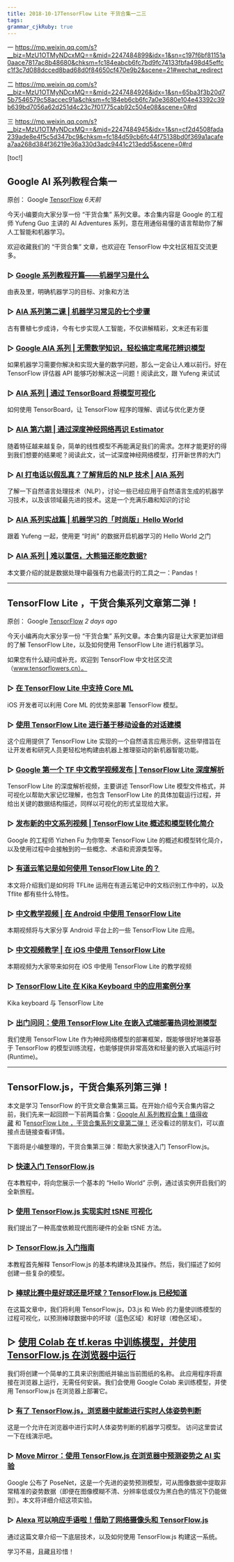 ```yaml
---
title: 2018-10-17TensorFlow Lite 干货合集一二三
tags: 
grammar_cjkRuby: true
---
```

一
https://mp.weixin.qq.com/s?__biz=MzU1OTMyNDcxMQ==&mid=2247484899&idx=1&sn=c197f6bf81151a0aace7817ac8b48680&chksm=fc184eabcb6fc7bd9fc74133fbfa498d45effcc1f3c7d088dcced8bad68d0f84650cf470e9b2&scene=21#wechat_redirect

二
https://mp.weixin.qq.com/s?__biz=MzU1OTMyNDcxMQ==&mid=2247484926&idx=1&sn=65ba3f3b20d75b7546579c58accec91a&chksm=fc184eb6cb6fc7a0e3680e104e43392c39b639bd7056a62d251d4c23c7f01775cab92c504e08&scene=0#rd

三
https://mp.weixin.qq.com/s?__biz=MzU1OTMyNDcxMQ==&mid=2247484945&idx=1&sn=cf2d4508fada239ade8e4f5c5d347bc9&chksm=fc184d59cb6fc44f75138bd0f369a1acafea7aa268d384f36219e36a330d3adc9441c213edd5&scene=0#rd

[toc!]
## Google AI 系列教程合集一

原创： Google [TensorFlow](javascript:void(0);) _6天前_

今天小编要向大家分享一份 “干货合集” 系列文章。本合集内容是 Google 的工程师 Yufeng Guo 主讲的 AI Adventures 系列，意在用通俗易懂的语言帮助你了解人工智能和机器学习。

欢迎收藏我们的 “干货合集” 文章，也欢迎在 TensorFlow 中文社区相互交流更多。

### ▷ [Google 系列教程开篇——机器学习是什么](http://mp.weixin.qq.com/s?__biz=MzU1OTMyNDcxMQ==&mid=2247484210&idx=1&sn=2fd95e5b8e74d6d3b77cd41f2016e174&chksm=fc18487acb6fc16ca7a42a50d0e317697857a7aa91f756d5b42890738265503dd2091d88964d&scene=21#wechat_redirect) 

由表及里，明确机器学习的目标、对象和方法

### ▷ [AIA 系列第二课 | 机器学习常见的七个步骤](http://mp.weixin.qq.com/s?__biz=MzU1OTMyNDcxMQ==&mid=2247484231&idx=1&sn=8379b49b4e0f520e665d8d0c729de505&chksm=fc18480fcb6fc1192caf96588471c255ada39bdb4f66a681010d75ead34530b5a897996603c7&scene=21#wechat_redirect)

古有曹植七步成诗，今有七步实现人工智能，不仅讲解精彩，文末还有彩蛋

### ▷ [Google AIA 系列 | 无需数学知识，轻松搞定鸢尾花辨识模型](http://mp.weixin.qq.com/s?__biz=MzU1OTMyNDcxMQ==&mid=2247484285&idx=1&sn=16eebd686397466692f05511076707a8&chksm=fc184835cb6fc123e8c2766f648711b5bc53a2778b311731dcf4ab3a51acd753c45f5244337f&scene=21#wechat_redirect)

如果机器学习需要你解决和实现大量的数学问题，那么一定会让人难以前行。好在 TensorFlow 评估器 API 能够巧妙解决这一问题！阅读此文，跟 Yufeng 来试试

### ▷ [AIA 系列 | 通过 TensorBoard 将模型可视化](http://mp.weixin.qq.com/s?__biz=MzU1OTMyNDcxMQ==&mid=2247484305&idx=1&sn=809e7976826e1d8db12019ebf2a9956d&chksm=fc1848d9cb6fc1cf9993942628ac66986cbebeae02154e3a0d9e2baf8ce30c9f5f4274d21590&scene=21#wechat_redirect)

如何使用 TensorBoard，让 TensorFlow 程序的理解、调试与优化更方便

### ▷ [AIA 第六期 | 通过深度神经网络再识 Estimator](http://mp.weixin.qq.com/s?__biz=MzU1OTMyNDcxMQ==&mid=2247484328&idx=1&sn=014a4c81cef3ee6c34b833e09c9056ed&chksm=fc1848e0cb6fc1f6d1bf2504c3810e171c54519cc09b9602be921c615cd961703676488870d9&scene=21#wechat_redirect)

随着特征越来越复杂，简单的线性模型不再能满足我们的需求。怎样才能更好的得到我们想要的结果呢？阅读此文，试一试深度神经网络模型，打开新世界的大门

### ▷ [AI 打电话以假乱真？了解背后的 NLP 技术 | AIA 系列](http://mp.weixin.qq.com/s?__biz=MzU1OTMyNDcxMQ==&mid=2247484341&idx=1&sn=0281ed4cb77e524dd2bf12c71600e179&chksm=fc1848fdcb6fc1ebaa4c04fc5e61c9a78a3cfe3b908533d790bf39701891983c180ca3d4bd62&scene=21#wechat_redirect)

了解一下自然语言处理技术（NLP），讨论一些已经应用于自然语言生成的机器学习技术，以及该领域最先进的技术。这是一个充满乐趣和知识的讨论

### ▷ [AIA 系列实战篇 | 机器学习的「时尚版」Hello World](http://mp.weixin.qq.com/s?__biz=MzU1OTMyNDcxMQ==&mid=2247484367&idx=1&sn=d0316ac910c7666ecca26906513a076e&chksm=fc184887cb6fc191a7bcad76ddf721abe5d92c607948798c195f5e987c523cf1ee895e3050bc&scene=21#wechat_redirect)

跟着 Yufeng 一起，使用更 “时尚” 的数据开启机器学习的 Hello World 之门

### ▷ [AIA 系列 | 难以置信，大熊猫还能吃数据?](http://mp.weixin.qq.com/s?__biz=MzU1OTMyNDcxMQ==&mid=2247484406&idx=1&sn=8e13798b6e66f15798ab4b1403b6b035&chksm=fc1848becb6fc1a82b7ec629df6a1fb5913843160fe0d904705a9861d5402cd9243650c34cc9&scene=21#wechat_redirect)

本文要介绍的就是数据处理中最强有力也最流行的工具之一：Pandas！

----
## TensorFlow Lite ，干货合集系列文章第二弹！

原创： Google [TensorFlow](javascript:void(0);) _2 days ago_

今天小编再向大家分享一份 “干货合集” 系列文章。本合集内容是让大家更加详细的了解 TensorFlow Lite，以及如何使用 TensorFlow Lite 进行机器学习。

如果您有什么疑问或补充，欢迎到 TensorFlow 中文社区交流（www.tensorflowers.cn）。

### ▷ [在 TensorFlow Lite 中支持 Core ML](http://mp.weixin.qq.com/s?__biz=MzU1OTMyNDcxMQ==&mid=2247483818&idx=1&sn=285fe67f20424bfd57b3b943ad0e1bc4&chksm=fc184ae2cb6fc3f4e3c9a6a51a4144a6bd70003220c475d5946f143718d359dd68385c34dc74&scene=21#wechat_redirect)

iOS 开发者可以利用 Core ML 的优势来部署 TensorFlow 模型。

### ▷ [使用 TensorFlow Lite 进行基于移动设备的对话建模](http://mp.weixin.qq.com/s?__biz=MzU1OTMyNDcxMQ==&mid=2247483668&idx=1&sn=2151d0c2e4b5b2bc3b3824aaa884383b&chksm=fc184a5ccb6fc34a259ea4386c53fe9bf5ff374835e59963fff26391619bb8cbdb9fba34d18f&scene=21#wechat_redirect)

这个应用提供了 TensorFlow Lite 实现的一个自然语言应用示例，这些举措旨在让开发者和研究人员更轻松地构建由机器上推理驱动的新机器智能功能。

### ▷ [Google 第一个 TF 中文教学视频发布 | TensorFlow Lite 深度解析](http://mp.weixin.qq.com/s?__biz=MzU1OTMyNDcxMQ==&mid=2247484314&idx=1&sn=46c4bf17d7e6fab566842c30c7a25957&chksm=fc1848d2cb6fc1c4918055876efc08317fc461d7668bd8b9b0c1f7582708328dc14fa8d5b284&scene=21#wechat_redirect)

TensorFlow Lite 的深度解析视频，主要讲述 TensorFlow Lite 模型文件格式，并可视化以帮助大家记忆理解，也包含 TensorFlow Lite 的具体加载运行过程，并给出关键的数据结构描述，同样以可视化的形式呈现给大家。

### ▷ [发布新的中文系列视频 | TensorFlow Lite 概述和模型转化简介](http://mp.weixin.qq.com/s?__biz=MzU1OTMyNDcxMQ==&mid=2247484354&idx=1&sn=b0ae05bcf0e4cb85056f03ca62a8837f&chksm=fc18488acb6fc19c4ffd2ad1bb9d4696346b6bc04f889f02d31c22b6f98d1bb4b29ba2a60752&scene=21#wechat_redirect)

Google 的工程师 Yizhen Fu 为你带来 TensorFlow Lite 的概述和模型转化简介，以及使用过程中会接触到的一些概念、术语和资源类型等。

### ▷ [有道云笔记是如何使用 TensorFlow Lite 的？](http://mp.weixin.qq.com/s?__biz=MzU1OTMyNDcxMQ==&mid=2247484115&idx=1&sn=586dad7d4d731b0a41412654a1b3ed5c&chksm=fc18499bcb6fc08dfea6067436eef760ce7108129ecd7a1e214c5c4ac427cffd572e12322822&scene=21#wechat_redirect)

本文将介绍我们是如何将 TFLite 运用在有道云笔记中的文档识别工作中的，以及 Tflite 都有些什么特性。

### ▷ [中文教学视频 | 在 Android 中使用 TensorFlow Lite](http://mp.weixin.qq.com/s?__biz=MzU1OTMyNDcxMQ==&mid=2247484373&idx=1&sn=26085135b198fd23508085c080552841&chksm=fc18489dcb6fc18bfbaa62d935258f33138278151c6e9ea67a4382397d281a1393bddac2975f&scene=21#wechat_redirect)

本期视频将与大家分享 Android 平台上的一些 TensorFlow Lite 应用。

### ▷ [中文视频教学 | 在 iOS 中使用 TensorFlow Lite](http://mp.weixin.qq.com/s?__biz=MzU1OTMyNDcxMQ==&mid=2247484386&idx=1&sn=8502996b7a960cb47e5b67ff5bba6b84&chksm=fc1848aacb6fc1bca50ad47fd8becf849b991cdb6b84aa5605877ac738be57e72018cb086304&scene=21#wechat_redirect)

本期视频为大家带来如何在 iOS 中使用 TensorFlow Lite 的教学视频

### ▷ [TensorFlow Lite 在 Kika Keyboard 中的应用案例分享](http://mp.weixin.qq.com/s?__biz=MzU1OTMyNDcxMQ==&mid=2247484430&idx=1&sn=d0d50cb08a5fd5312011b92b5c19bbe1&chksm=fc184f46cb6fc6501b2410154432254a3e43b3d5706eda6d0340b7dce49ce592a03f2c387060&scene=21#wechat_redirect)

Kika keyboard 与 TensorFlow Lite

### ▷ [出门问问：使用 TensorFlow Lite 在嵌入式端部署热词检测模型](http://mp.weixin.qq.com/s?__biz=MzU1OTMyNDcxMQ==&mid=2247484759&idx=1&sn=40ff68cb249f1e23e9c5a79f96612b8f&chksm=fc184e1fcb6fc7094835a5dbb8b8f46caf864b0b31a00252b1150ca6decdc8b7a07390dee9b8&scene=21#wechat_redirect)

我们使用 TensorFlow Lite 作为神经网络模型的部署框架，既能够很好地兼容基于 TensorFlow 的模型训练流程，也能够提供非常高效和轻量的嵌入式端运行时 (Runtime)。

------

## TensorFlow.js，干货合集系列第三弹！


本文是学习 TensorFlow 的干货文章合集第三篇。在开始介绍今天合集内容之前，我们先来一起回顾一下前两篇合集：[Google AI 系列教程合集！值得收藏](http://mp.weixin.qq.com/s?__biz=MzU1OTMyNDcxMQ==&mid=2247484899&idx=1&sn=c197f6bf81151a0aace7817ac8b48680&chksm=fc184eabcb6fc7bd9fc74133fbfa498d45effcc1f3c7d088dcced8bad68d0f84650cf470e9b2&scene=21#wechat_redirect) 和 T[ensorFlow Lite ，干货合集系列文章第二弹！](http://mp.weixin.qq.com/s?__biz=MzU1OTMyNDcxMQ==&mid=2247484926&idx=1&sn=65ba3f3b20d75b7546579c58accec91a&chksm=fc184eb6cb6fc7a0e3680e104e43392c39b639bd7056a62d251d4c23c7f01775cab92c504e08&scene=21#wechat_redirect) 还没看过的朋友们，可以直接点击链接查看详情。

下面将是小编整理的，干货合集第三弹：帮助大家快速入门 TensorFlow.js。

### ▷ [快速入门 TensorFlow.js](http://mp.weixin.qq.com/s?__biz=MzU1OTMyNDcxMQ==&mid=2247484527&idx=1&sn=5951c4863227bf8705079be40e46102f&chksm=fc184f27cb6fc6317925eb6f8e623f31e899158ece5b601dd397161697d60139a319d3623bfb&scene=21#wechat_redirect)

在本教程中，将向您展示一个基本的 “Hello World” 示例，通过该实例开启我们的全新旅程。

### ▷ [使用 TensorFlow.js 实现实时 tSNE 可视化](http://mp.weixin.qq.com/s?__biz=MzU1OTMyNDcxMQ==&mid=2247484504&idx=1&sn=debeeedecb3b8a699f94c192bc9a4830&chksm=fc184f10cb6fc606671b235cc52ab389c651cd53b6923f7031651b558ad460e7cc15fb832ad7&scene=21#wechat_redirect)

我们提出了一种高度依赖现代图形硬件的全新 tSNE 方法。

### ▷ [TensorFlow.js 入门指南](http://mp.weixin.qq.com/s?__biz=MzU1OTMyNDcxMQ==&mid=2247484561&idx=1&sn=54b85f71067b7cb2db122be263503646&chksm=fc184fd9cb6fc6cf6635c1c3f78237198c9cb93e06945a68310557785e84a5c89f514e63db42&scene=21#wechat_redirect)

本教程首先解释 TensorFlow.js 的基本构建块及其操作。然后，我们描述了如何创建一些复杂的模型。

### ▷ [棒球比赛中是好球还是坏球？TensorFlow.js 已经知道](http://mp.weixin.qq.com/s?__biz=MzU1OTMyNDcxMQ==&mid=2247484587&idx=1&sn=27a971b639f46adb672e977329db5f5a&chksm=fc184fe3cb6fc6f5b322ca845ec816811a64aa8300fdf1bc6d64537c59b846f4cc0e88bf205d&scene=21#wechat_redirect)

在这篇文章中，我们将利用 TensorFlow.js，D3.js 和 Web 的力量使训练模型的过程可视化，以预测棒球数据中的坏球（蓝色区域）和好球（橙色区域）。

## ▷ [使用 Colab 在 tf.keras 中训练模型，并使用 TensorFlow.js 在浏览器中运行](http://mp.weixin.qq.com/s?__biz=MzU1OTMyNDcxMQ==&mid=2247484573&idx=1&sn=30d0f9e0461827c43818c760989227fc&chksm=fc184fd5cb6fc6c37d374d30f45f4e5298d2d5f52db16b167350aff2929d95c9cc21321ec4da&scene=21#wechat_redirect)

我们将创建一个简单的工具来识别图纸并输出当前图纸的名称。 此应用程序将直接在浏览器上运行，无需任何安装。我们会使用 Google Colab 来训练模型，并使用 TensorFlow.js 在浏览器上部署它。

### ▷ [有了 TensorFlow.js，浏览器中就能进行实时人体姿势判断](http://mp.weixin.qq.com/s?__biz=MzU1OTMyNDcxMQ==&mid=2247484647&idx=1&sn=ccbd30638b3aacd74f9ff2e52beb5033&chksm=fc184fafcb6fc6b9852f612427e58a32622cfd2e43ce2144c4f9f8eb50b5e3995c31260ebddb&scene=21#wechat_redirect)

这是一个允许在浏览器中进行实时人体姿势判断的机器学习模型。 访问这里尝试一下在线演示吧。

### ▷ [Move Mirror：使用 TensorFlow.js 在浏览器中预测姿势之 AI 实验](http://mp.weixin.qq.com/s?__biz=MzU1OTMyNDcxMQ==&mid=2247484652&idx=1&sn=43774d71d9a5a37117a024d6e3cd744a&chksm=fc184fa4cb6fc6b2567b45e1dc140f10262cadb67b9ef0e90451e38a33e2c7c1558ee8a5fc4f&scene=21#wechat_redirect)

Google 公布了 PoseNet，这是一个先进的姿势预测模型，可从图像数据中提取非常精准的姿势数据（即便在图像模糊不清、分辨率低或仅为黑白色的情况下仍能做到）。本文将详细介绍这项实验。

### ▷ [Alexa 可以响应手语啦！借助了网络摄像头和 TensorFlow.js](http://mp.weixin.qq.com/s?__biz=MzU1OTMyNDcxMQ==&mid=2247484715&idx=1&sn=69a84963ae099429d617439804e5555b&chksm=fc184e63cb6fc77508fc782faaee22a2f228c0d59a45077271ef25988c97f0b050f6c0a6964d&scene=21#wechat_redirect)

通过这篇文章介绍一下底层技术，以及如何使用 TensorFlow.js 构建这一系统。

学习不易，且藏且珍惜！